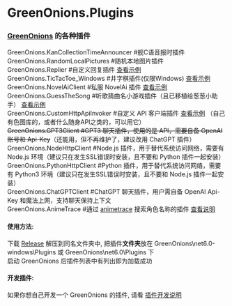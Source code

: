 # GreenOnions.Plugins
### [GreenOnions](https://github.com/Alex1911-Jiang/GreenOnions) 的各种插件

GreenOnions.KanCollectionTimeAnnouncer #舰C语音报时插件<br>
GreenOnions.RandomLocalPictures #随机本地图片插件<br>
GreenOnions.Replier #自定义回复插件 [查看示例](https://github.com/Alex1911-Jiang/GreenOnions.Plugins/tree/main/GreenOnions.Replier)<br>
GreenOnions.TicTacToe_Windows #井字棋插件(仅限Windows) [查看示例](https://github.com/Alex1911-Jiang/GreenOnions.Plugins/tree/main/GreenOnions.TicTacToe_Windows)<br>
GreenOnions.NovelAiClient #私服 NovelAi 插件 [查看示例](https://github.com/Alex1911-Jiang/GreenOnions.Plugins/tree/main/GreenOnions.NovelAiClient)<br>
GreenOnions.GuessTheSong #听歌猜曲名小游戏插件（且已移植给葱葱小助手） [查看示例](https://github.com/Alex1911-Jiang/GreenOnions.Plugins/tree/main/GreenOnions.GuessTheSong)<br>
GreenOnions.CustomHttpApiInvoker #自定义 API 客户端插件 [查看示例](https://github.com/Alex1911-Jiang/GreenOnions.Plugins/blob/main/GreenOnions.CustomHttpApiInvoker) （自己有色图库的，或者什么随身API之类的，可以用它）<br>
~~GreenOnions.GPT3Client #GPT3 聊天插件，使用的是 API，需要自备 OpenAI 账号和 Api-Key~~（还能用，但不再维护了，建议改用 ChatGPT 插件）<br>
GreenOnions.NodeHttpClient #Node.js 插件，用于替代系统访问网络，需要有 Node.js 环境（建议只在发生SSL错误时安装，且不要和 Python 插件一起安装）<br>
GreenOnions.PythonHttpClient #Python 插件，用于替代系统访问网络，需要有 Python3 环境（建议只在发生SSL错误时安装，且不要和 Node.js 插件一起安装）<br>
GreenOnions.ChatGPTClient #ChatGPT 聊天插件，用户需自备 OpenAI Api-Key 和魔法上网，支持聊天保持上下文<br>
GreenOnions.AnimeTrace #通过 [animetrace](https://ai.animedb.cn/) 搜索角色名称的插件 [查看说明](https://github.com/Alex1911-Jiang/GreenOnions.Plugins/tree/main/GreenOnions.AnimeTrace)<br>

#### 使用方法:
下载 [Release](https://github.com/Alex1911-Jiang/GreenOnions.Plugins/releases) 解压到同名文件夹中, 把插件**文件夹**放在 GreenOnions\net6.0-windows\Plugins 或 GreenOnions\net6.0\Plugins 下<br>
启动 GreenOnions 后插件列表中有列出即为加载成功<br>

#### 开发插件:
如果你想自己开发一个 GreenOnions 的插件, 请看 [插件开发说明](https://github.com/Alex1911-Jiang/GreenOnions.Plugins/blob/main/Develop_ReadMe.md)
